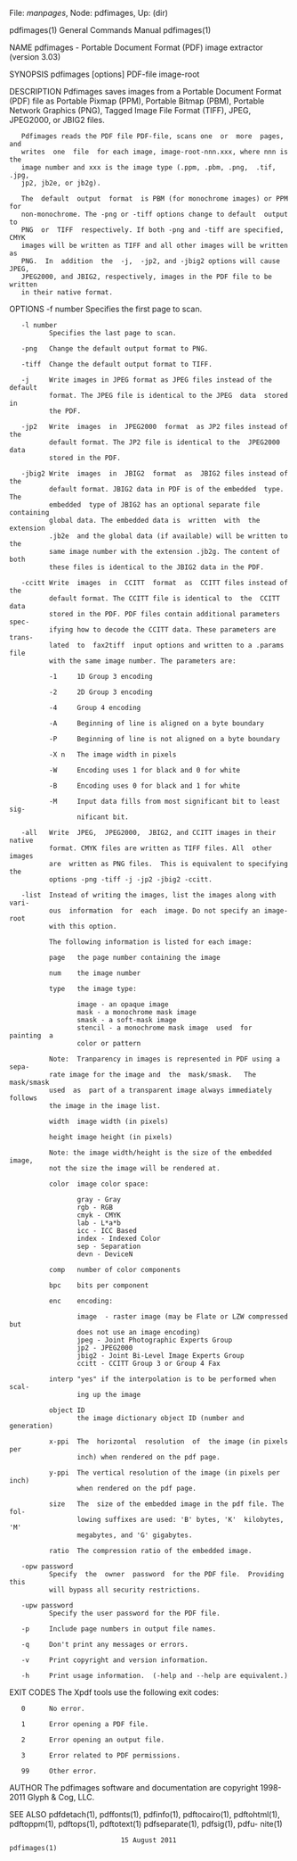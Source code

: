 File: *manpages*,  Node: pdfimages,  Up: (dir)

pdfimages(1)                General Commands Manual               pdfimages(1)



NAME
       pdfimages  -  Portable  Document  Format (PDF) image extractor (version
       3.03)

SYNOPSIS
       pdfimages [options] PDF-file image-root

DESCRIPTION
       Pdfimages saves images from a Portable Document Format  (PDF)  file  as
       Portable Pixmap (PPM), Portable Bitmap (PBM), Portable Network Graphics
       (PNG), Tagged Image File Format (TIFF), JPEG, JPEG2000, or JBIG2 files.

       Pdfimages reads the PDF file PDF-file, scans one  or  more  pages,  and
       writes  one  file  for each image, image-root-nnn.xxx, where nnn is the
       image number and xxx is the image type (.ppm, .pbm, .png,  .tif,  .jpg,
       jp2, jb2e, or jb2g).

       The  default  output  format  is PBM (for monochrome images) or PPM for
       non-monochrome. The -png or -tiff options change to default  output  to
       PNG  or  TIFF  respectively. If both -png and -tiff are specified, CMYK
       images will be written as TIFF and all other images will be written  as
       PNG.  In  addition  the  -j,  -jp2, and -jbig2 options will cause JPEG,
       JPEG2000, and JBIG2, respectively, images in the PDF file to be written
       in their native format.

OPTIONS
       -f number
              Specifies the first page to scan.

       -l number
              Specifies the last page to scan.

       -png   Change the default output format to PNG.

       -tiff  Change the default output format to TIFF.

       -j     Write images in JPEG format as JPEG files instead of the default
              format. The JPEG file is identical to the JPEG  data  stored  in
              the PDF.

       -jp2   Write  images  in  JPEG2000  format  as JP2 files instead of the
              default format. The JP2 file is identical to the  JPEG2000  data
              stored in the PDF.

       -jbig2 Write  images  in  JBIG2  format  as  JBIG2 files instead of the
              default format. JBIG2 data in PDF is of the embedded  type.  The
              embedded  type of JBIG2 has an optional separate file containing
              global data. The embedded data is  written  with  the  extension
              .jb2e  and the global data (if available) will be written to the
              same image number with the extension .jb2g. The content of  both
              these files is identical to the JBIG2 data in the PDF.

       -ccitt Write  images  in  CCITT  format  as  CCITT files instead of the
              default format. The CCITT file is identical to  the  CCITT  data
              stored in the PDF. PDF files contain additional parameters spec-
              ifying how to decode the CCITT data. These parameters are trans-
              lated  to  fax2tiff  input options and written to a .params file
              with the same image number. The parameters are:

              -1     1D Group 3 encoding

              -2     2D Group 3 encoding

              -4     Group 4 encoding

              -A     Beginning of line is aligned on a byte boundary

              -P     Beginning of line is not aligned on a byte boundary

              -X n   The image width in pixels

              -W     Encoding uses 1 for black and 0 for white

              -B     Encoding uses 0 for black and 1 for white

              -M     Input data fills from most significant bit to least  sig-
                     nificant bit.

       -all   Write  JPEG,  JPEG2000,  JBIG2, and CCITT images in their native
              format. CMYK files are written as TIFF files. All  other  images
              are  written as PNG files.  This is equivalent to specifying the
              options -png -tiff -j -jp2 -jbig2 -ccitt.

       -list  Instead of writing the images, list the images along with  vari-
              ous  information  for  each  image. Do not specify an image-root
              with this option.

              The following information is listed for each image:

              page   the page number containing the image

              num    the image number

              type   the image type:

                     image - an opaque image
                     mask - a monochrome mask image
                     smask - a soft-mask image
                     stencil - a monochrome mask image  used  for  painting  a
                     color or pattern

              Note:  Tranparency in images is represented in PDF using a sepa-
              rate image for the image and  the  mask/smask.   The  mask/smask
              used  as  part of a transparent image always immediately follows
              the image in the image list.

              width  image width (in pixels)

              height image height (in pixels)

              Note: the image width/height is the size of the embedded  image,
              not the size the image will be rendered at.

              color  image color space:

                     gray - Gray
                     rgb - RGB
                     cmyk - CMYK
                     lab - L*a*b
                     icc - ICC Based
                     index - Indexed Color
                     sep - Separation
                     devn - DeviceN

              comp   number of color components

              bpc    bits per component

              enc    encoding:

                     image  - raster image (may be Flate or LZW compressed but
                     does not use an image encoding)
                     jpeg - Joint Photographic Experts Group
                     jp2 - JPEG2000
                     jbig2 - Joint Bi-Level Image Experts Group
                     ccitt - CCITT Group 3 or Group 4 Fax

              interp "yes" if the interpolation is to be performed when  scal-
                     ing up the image

              object ID
                     the image dictionary object ID (number and generation)

              x-ppi  The  horizontal  resolution  of  the image (in pixels per
                     inch) when rendered on the pdf page.

              y-ppi  The vertical resolution of the image (in pixels per inch)
                     when rendered on the pdf page.

              size   The  size of the embedded image in the pdf file. The fol-
                     lowing suffixes are used: 'B' bytes, 'K'  kilobytes,  'M'
                     megabytes, and 'G' gigabytes.

              ratio  The compression ratio of the embedded image.

       -opw password
              Specify  the  owner  password  for the PDF file.  Providing this
              will bypass all security restrictions.

       -upw password
              Specify the user password for the PDF file.

       -p     Include page numbers in output file names.

       -q     Don't print any messages or errors.

       -v     Print copyright and version information.

       -h     Print usage information.  (-help and --help are equivalent.)

EXIT CODES
       The Xpdf tools use the following exit codes:

       0      No error.

       1      Error opening a PDF file.

       2      Error opening an output file.

       3      Error related to PDF permissions.

       99     Other error.

AUTHOR
       The pdfimages software and documentation are copyright 1998-2011  Glyph
       & Cog, LLC.

SEE ALSO
       pdfdetach(1),  pdffonts(1),  pdfinfo(1),  pdftocairo(1),  pdftohtml(1),
       pdftoppm(1), pdftops(1), pdftotext(1) pdfseparate(1), pdfsig(1),  pdfu-
       nite(1)



                                15 August 2011                    pdfimages(1)
